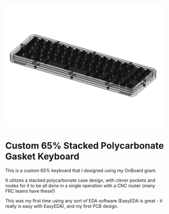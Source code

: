 ![Keyboard Render](https://github.com/CloudCake8/OnBoard/blob/main/Keyboard.png)

# Custom 65% Stacked Polycarbonate Gasket Keyboard

This is a custom 65% keyboard that I designed using my OnBoard grant.

It utilizes a stacked polycarbonate case design, with clever pockets and routes for it to be all done in a single operation with a CNC router (many FRC teams have these!)

This was my first time using any sort of EDA software (EasyEDA is great - it really is easy with EasyEDA), and my first PCB design.
